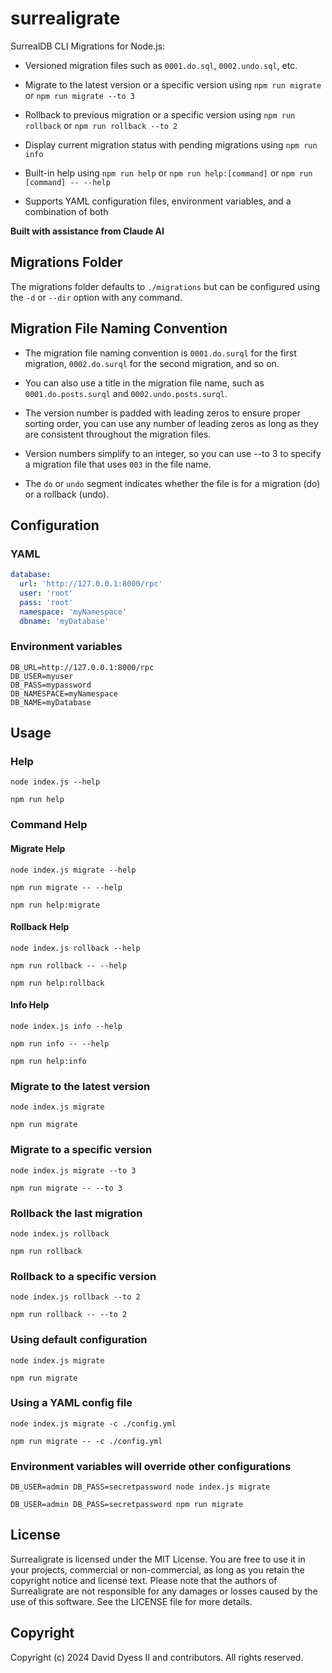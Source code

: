 # surrealigrate

SurrealDB CLI Migrations for Node.js:

- Versioned migration files such as `0001.do.sql`, `0002.undo.sql`, etc.

- Migrate to the latest version or a specific version using `npm run migrate` or `npm run migrate --to 3`

- Rollback to previous migration or a specific version using `npm run rollback` or `npm run rollback --to 2`

- Display current migration status with pending migrations using `npm run info`

- Built-in help using `npm run help` or `npm run help:[command]` or `npm run [command] -- --help`

- Supports YAML configuration files, environment variables, and a combination of both

**Built with assistance from Claude AI**

## Migrations Folder

The migrations folder defaults to `./migrations` but can be configured using the `-d` or `--dir` option with any command.

## Migration File Naming Convention

- The migration file naming convention is `0001.do.surql` for the first migration, `0002.do.surql` for the second migration, and so on.

- You can also use a title in the migration file name, such as `0001.do.posts.surql` and `0002.undo.posts.surql`.

- The version number is padded with leading zeros to ensure proper sorting order, you can use any number of leading zeros as long as they are consistent throughout the migration files.

- Version numbers simplify to an integer, so you can use --to 3 to specify a migration file that uses `003` in the file name.

- The `do` or `undo` segment indicates whether the file is for a migration (do) or a rollback (undo).

## Configuration

### YAML

```yaml
database:
  url: 'http://127.0.0.1:8000/rpc'
  user: 'root'
  pass: 'root'
  namespace: 'myNamespace'
  dbname: 'myDatabase'
```

### Environment variables

```env
DB_URL=http://127.0.0.1:8000/rpc
DB_USER=myuser
DB_PASS=mypassword
DB_NAMESPACE=myNamespace
DB_NAME=myDatabase
```

## Usage

### Help

```
node index.js --help
```

```
npm run help
```

### Command Help

#### Migrate Help

```
node index.js migrate --help
```

```
npm run migrate -- --help
```

```
npm run help:migrate
```

#### Rollback Help

```
node index.js rollback --help
```

```
npm run rollback -- --help
```

```
npm run help:rollback
```

#### Info Help

```
node index.js info --help
```

```
npm run info -- --help
```

```
npm run help:info
```

### Migrate to the latest version

```
node index.js migrate
```

```
npm run migrate
```

### Migrate to a specific version

```
node index.js migrate --to 3
```

```
npm run migrate -- --to 3
```

### Rollback the last migration

```
node index.js rollback
```

```
npm run rollback
```

### Rollback to a specific version

```
node index.js rollback --to 2
```

```
npm run rollback -- --to 2
```

### Using default configuration

```
node index.js migrate
```

```
npm run migrate
```

### Using a YAML config file

```
node index.js migrate -c ./config.yml
```

```
npm run migrate -- -c ./config.yml
```

### Environment variables will override other configurations

```
DB_USER=admin DB_PASS=secretpassword node index.js migrate
```

```
DB_USER=admin DB_PASS=secretpassword npm run migrate
```

## License

Surrealigrate is licensed under the MIT License. You are free to use it in your projects, commercial or non-commercial, as long as you retain the copyright notice and license text. Please note that the authors of Surrealigrate are not responsible for any damages or losses caused by the use of this software. See the LICENSE file for more details.

## Copyright

Copyright (c) 2024 David Dyess II and contributors. All rights reserved.
